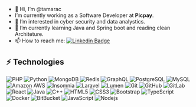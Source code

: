 - 👋 Hi, I’m @tamarac
- I’m currently working as a Software Developer at <b>Picpay</b>.
- 👀 I’m interested in cyber security and data analystics.
- 🌱 I’m currently learning Java and Spring boot and reading clean Architeture.
- 📫 How to reach me: [![Linkedin Badge](https://img.shields.io/badge/-tamara.cavachioli-blue?style=flat-square&logo=Linkedin&logoColor=white&link=https://www.linkedin.com/in/tamara.cavachioli/)](https://www.linkedin.com/in/tamara.cavachioli/)


<!---
tamarac/tamarac is a ✨ special ✨ repository because its `README.md` (this file) appears on your GitHub profile.
You can click the Preview link to take a look at your changes.
--->



## ⚡ Technologies

![PHP](https://img.shields.io/badge/-PHP-black?style=flat-square&logo=php)
![Python](https://img.shields.io/badge/-Python-black?style=flat-square&logo=Python)
![MongoDB](https://img.shields.io/badge/-MongoDB-black?style=flat-square&logo=mongodb)
![Redis](https://img.shields.io/badge/-Redis-black?style=flat-square&logo=Redis)
![GraphQL](https://img.shields.io/badge/-GraphQL-E10098?style=flat-square&logo=graphql)
![PostgreSQL](https://img.shields.io/badge/-PostgreSQL-336791?style=flat-square&logo=postgresql)
![MySQL](https://img.shields.io/badge/-MySQL-black?style=flat-square&logo=mysql)
![Amazon AWS](https://img.shields.io/badge/Amazon%20AWS-232F3E?style=flat-square&logo=amazon-aws)
![Insomnia](https://img.shields.io/badge/-Insomnia-5849BE?style=flat-square&logo=Insomnia&logoColor=white)
![Laravel](https://img.shields.io/badge/-Laravel-F55247?style=flat-square&logo=Laravel&logoColor=white)
![Lumen](https://img.shields.io/badge/-Lumen-E74430?style=flat-square&logo=Lumen&logoColor=white)
![Git](https://img.shields.io/badge/-Git-black?style=flat-square&logo=git)
![GitHub](https://img.shields.io/badge/-GitHub-181717?style=flat-square&logo=github)
![GitLab](https://img.shields.io/badge/-GitLab-FCA121?style=flat-square&logo=gitlab)
![React](https://img.shields.io/badge/-React-black?style=flat-square&logo=react)
![Java](https://img.shields.io/badge/-java-E34A86?style=flat-square&logo=java)
![C++](https://img.shields.io/badge/-C++-00599C?style=flat-square&logo=c)
![HTML5](https://img.shields.io/badge/-HTML5-E34F26?style=flat-square&logo=html5&logoColor=white)
![CSS3](https://img.shields.io/badge/-CSS3-1572B6?style=flat-square&logo=css3)
![Bootstrap](https://img.shields.io/badge/-Bootstrap-563D7C?style=flat-square&logo=bootstrap)
![TypeScript](https://img.shields.io/badge/-TypeScript-007ACC?style=flat-square&logo=typescript)
![Docker](https://img.shields.io/badge/-Docker-black?style=flat-square&logo=docker)
![BitBucket](https://img.shields.io/badge/-BitBucket-darkblue?style=flat-square&logo=bitbucket)
![JavaScript](https://img.shields.io/badge/-JavaScript-black?style=flat-square&logo=javascript)
![Nodejs](https://img.shields.io/badge/-Nodejs-black?style=flat-square&logo=Node.js)
